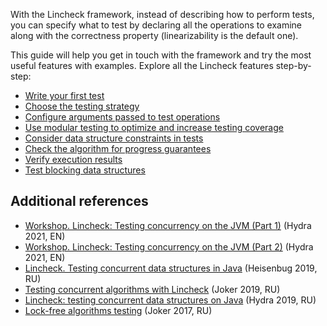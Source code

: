 [//]: # (title: Lincheck guide)

With the Lincheck framework, instead of describing how to perform tests, you can specify what to test by declaring all the
operations to examine along with the correctness property (linearizability is the default one).

This guide will help you get in touch with the framework and try the most useful features with examples. Explore all the
Lincheck features step-by-step: 

* [Write your first test](introduction.md)
* [Choose the testing strategy](testing-strategies.md)
* [Configure arguments passed to test operations](parameter-generation.md)
* [Use modular testing to optimize and increase testing coverage](modular-testing.md) 
* [Consider data structure constraints in tests](constraints.md)
* [Check the algorithm for progress guarantees](progress-guarantees.md)
* [Verify execution results](verification.md)
* [Test blocking data structures](blocking-data-structures.md)

## Additional references

* [Workshop. Lincheck: Testing concurrency on the JVM (Part 1)](https://www.youtube.com/watch?v=YNtUK9GK4pA) (Hydra
  2021, EN)
* [Workshop. Lincheck: Testing concurrency on the JVM (Part 2)](https://www.youtube.com/watch?v=EW7mkAOErWw) (Hydra
  2021, EN)
* [Lincheck. Testing concurrent data structures in Java](https://www.youtube.com/watch?v=YAb7YoEd6mM) (Heisenbug 2019,
  RU)
* [Testing concurrent algorithms with Lincheck](https://nkoval.com/talks/#lincheck-joker-2019) (Joker 2019, RU)
* [Lincheck: testing concurrent data structures on Java](https://nkoval.com/talks/#lincheck-hydra-2019) (Hydra 2019, RU)
* [Lock-free algorithms testing](https://nkoval.com/talks/#lock_free_algorithms_testing) (Joker 2017, RU)